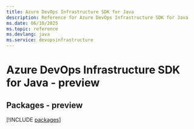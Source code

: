 ```yaml
---
title: Azure DevOps Infrastructure SDK for Java
description: Reference for Azure DevOps Infrastructure SDK for Java
ms.date: 06/10/2025
ms.topic: reference
ms.devlang: java
ms.service: devopsinfrastructure
---
```

# Azure DevOps Infrastructure SDK for Java - preview
## Packages - preview
[!INCLUDE [packages](devops-infrastructure-index.md)]